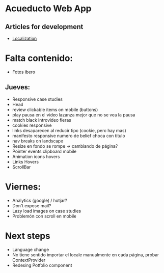 # Acueducto Web App

## Articles for development

- [Localization](https://medium.com/@isaachinman/creating-localised-nextjs-apps-with-next-i18next-f01d5e610307)

# Falta contenido:

- Fotos ibero

## Jueves:

- Responsive case studies
- Head
- review clickable items on mobile (buttons)
- play pausa en el video lazanza mejor que no se vea la pausa
- match black introvideo fieras
- cookies responsive
- links desaparecen al reducir tipo (cookie, pero hay mas)
- manifesto responsive numero de belief choca con titulo
- nav breaks on landscape
- Resize en fondo se rompe -> cambiando de página?
- Pointer events clipboard mobile
- Animation icons hovers
- Links Hovers
- ScrollBar

# Viernes:

- Analytics (google) / hotjar?
- Don't expose mail?
- Lazy load images on case studies
- Problemón con scroll en mobile

# Next steps

- Language change
- No tiene sentido importar el locale manualmente en cada página, probar ContextProvider
- Redesing Potfolio component
